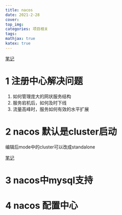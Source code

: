 ```yaml
---
title: nacos
date: 2021-2-28
cover:
top_img:
categories: 项目相关
tags: 
mathjax: true
katex: true
---
```

[笔记](https://www.it235.com/%E9%AB%98%E7%BA%A7%E6%A1%86%E6%9E%B6/SpringCloudAlibaba/nacos.html#%E5%BF%AB%E9%80%9F%E4%B8%8A%E6%89%8B)

# 1 注册中心解决问题
1. 如何管理庞大的网状服务结构
2. 服务宕机后，如何及时下线
3. 流量高峰时，服务如何有效的水平扩展

# 2 nacos 默认是cluster启动
编辑后mode中的cluster可以改成standalone

[笔记](https://www.it235.com/%E9%AB%98%E7%BA%A7%E6%A1%86%E6%9E%B6/SpringCloudAlibaba/nacos.html)

# 3 nacos中mysql支持

# 4 nacos 配置中心